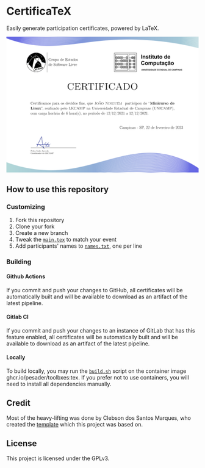 # CertificaTeX

Easily generate participation certificates, powered by LaTeX.

![demo](./assets/demo.png)

## How to use this repository

### Customizing

1. Fork this repository
2. Clone your fork
3. Create a new branch
4. Tweak the [`main.tex`](./main.tex) to match your event
5. Add participants' names to [`names.txt`](./names.txt), one per line

### Building

#### Github Actions

If you commit and push your changes to GitHub, all certificates will be automatically built and will be available to download as an artifact of the latest pipeline.

#### Gitlab CI

If you commit and push your changes to an instance of GitLab that has this feature enabled, all certificates will be automatically built and will be available to download as an artifact of the latest pipeline.

#### Locally

To build locally, you may run the [`build.sh`](./build.sh) script on the container image ghcr.io/pesader/toolbxes:tex. If you prefer not to use containers, you will need to install all dependencies manually.

## Credit

Most of the heavy-lifting was done by Clebson dos Santos Marques, who created the [template](https://www.overleaf.com/latex/templates/gerador-de-certificados-e-declaracoes/vznwmscnzqyb) which this project was based on.

## License

This project is licensed under the GPLv3.
